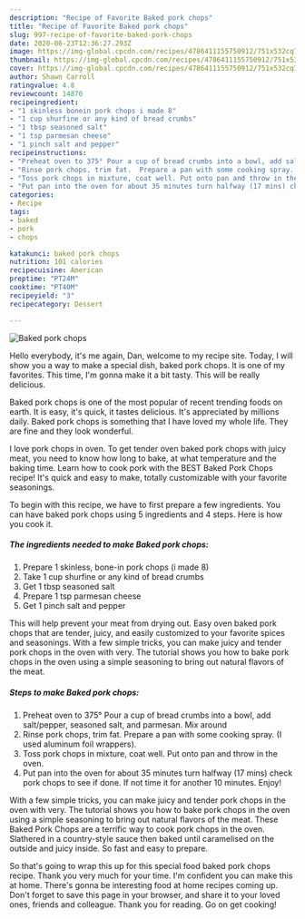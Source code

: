 ```yaml
---
description: "Recipe of Favorite Baked pork chops"
title: "Recipe of Favorite Baked pork chops"
slug: 997-recipe-of-favorite-baked-pork-chops
date: 2020-06-23T12:36:27.293Z
image: https://img-global.cpcdn.com/recipes/4786411155750912/751x532cq70/baked-pork-chops-recipe-main-photo.jpg
thumbnail: https://img-global.cpcdn.com/recipes/4786411155750912/751x532cq70/baked-pork-chops-recipe-main-photo.jpg
cover: https://img-global.cpcdn.com/recipes/4786411155750912/751x532cq70/baked-pork-chops-recipe-main-photo.jpg
author: Shawn Carroll
ratingvalue: 4.8
reviewcount: 14870
recipeingredient:
- "1 skinless bonein pork chops i made 8"
- "1 cup shurfine or any kind of bread crumbs"
- "1 tbsp seasoned salt"
- "1 tsp parmesan cheese"
- "1 pinch salt and pepper"
recipeinstructions:
- "Preheat oven to 375° Pour a cup of bread crumbs into a bowl, add salt/pepper, seasoned salt, and parmesan. Mix around"
- "Rinse pork chops, trim fat.  Prepare a pan with some cooking spray. (I used aluminum foil wrappers)."
- "Toss pork chops in mixture, coat well. Put onto pan and throw in the oven."
- "Put pan into the oven for about 35 minutes turn halfway (17 mins) check pork chops to see if done. If not time it for another 10 minutes. Enjoy!"
categories:
- Recipe
tags:
- baked
- pork
- chops

katakunci: baked pork chops 
nutrition: 101 calories
recipecuisine: American
preptime: "PT24M"
cooktime: "PT40M"
recipeyield: "3"
recipecategory: Dessert

---
```



![Baked pork chops](https://img-global.cpcdn.com/recipes/4786411155750912/751x532cq70/baked-pork-chops-recipe-main-photo.jpg)

Hello everybody, it's me again, Dan, welcome to my recipe site. Today, I will show you a way to make a special dish, baked pork chops. It is one of my favorites. This time, I'm gonna make it a bit tasty. This will be really delicious.

Baked pork chops is one of the most popular of recent trending foods on earth. It is easy, it's quick, it tastes delicious. It's appreciated by millions daily. Baked pork chops is something that I have loved my whole life. They are fine and they look wonderful.

I love pork chops in oven. To get tender oven baked pork chops with juicy meat, you need to know how long to bake, at what temperature and the baking time. Learn how to cook pork with the BEST Baked Pork Chops recipe! It&#39;s quick and easy to make, totally customizable with your favorite seasonings.


To begin with this recipe, we have to first prepare a few ingredients. You can have baked pork chops using 5 ingredients and 4 steps. Here is how you cook it.

<!--inarticleads1-->

##### The ingredients needed to make Baked pork chops:

1. Prepare 1 skinless, bone-in pork chops (i made 8)
1. Take 1 cup shurfine or any kind of bread crumbs
1. Get 1 tbsp seasoned salt
1. Prepare 1 tsp parmesan cheese
1. Get 1 pinch salt and pepper


This will help prevent your meat from drying out. Easy oven baked pork chops that are tender, juicy, and easily customized to your favorite spices and seasonings. With a few simple tricks, you can make juicy and tender pork chops in the oven with very. The tutorial shows you how to bake pork chops in the oven using a simple seasoning to bring out natural flavors of the meat. 

<!--inarticleads2-->

##### Steps to make Baked pork chops:

1. Preheat oven to 375° Pour a cup of bread crumbs into a bowl, add salt/pepper, seasoned salt, and parmesan. Mix around
1. Rinse pork chops, trim fat.  Prepare a pan with some cooking spray. (I used aluminum foil wrappers).
1. Toss pork chops in mixture, coat well. Put onto pan and throw in the oven.
1. Put pan into the oven for about 35 minutes turn halfway (17 mins) check pork chops to see if done. If not time it for another 10 minutes. Enjoy!


With a few simple tricks, you can make juicy and tender pork chops in the oven with very. The tutorial shows you how to bake pork chops in the oven using a simple seasoning to bring out natural flavors of the meat. These Baked Pork Chops are a terrific way to cook pork chops in the oven. Slathered in a country-style sauce then baked until caramelised on the outside and juicy inside. So fast and easy to prepare. 

So that's going to wrap this up for this special food baked pork chops recipe. Thank you very much for your time. I'm confident you can make this at home. There's gonna be interesting food at home recipes coming up. Don't forget to save this page in your browser, and share it to your loved ones, friends and colleague. Thank you for reading. Go on get cooking!

